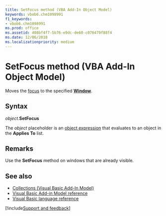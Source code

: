 ```yaml
---
title: SetFocus method (VBA Add-In Object Model)
keywords: vbob6.chm1098991
f1_keywords:
- vbob6.chm1098991
ms.prod: office
ms.assetid: 408bf4f7-5b76-e9dc-de60-c076470f88f4
ms.date: 12/06/2018
ms.localizationpriority: medium
---
```



# SetFocus method (VBA Add-In Object Model)

Moves the [focus](../../Glossary/vbe-glossary.md#focus) to the specified **[Window](../visual-basic-add-in-model/objects-visual-basic-add-in-model.md#window)**.

## Syntax

_object_.**SetFocus**

The _object_ placeholder is an [object expression](../../Glossary/vbe-glossary.md#object-expression) that evaluates to an object in the **Applies To** list.

## Remarks

Use the **SetFocus** method on windows that are already visible.

## See also

- [Collections (Visual Basic Add-In Model)](../visual-basic-add-in-model/collections-visual-basic-add-in-model.md)
- [Visual Basic Add-in Model reference](visual-basic-add-in-model-reference.md)
- [Visual Basic language reference](visual-basic-language-reference.md)

[!include[Support and feedback](~/includes/feedback-boilerplate.md)]